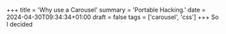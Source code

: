 +++
title = 'Why use a Carousel'
summary = 'Portable Hacking.'
date = 2024-04-30T09:34:34+01:00
draft = false
tags = ['carousel', 'css']
+++
So I decided
